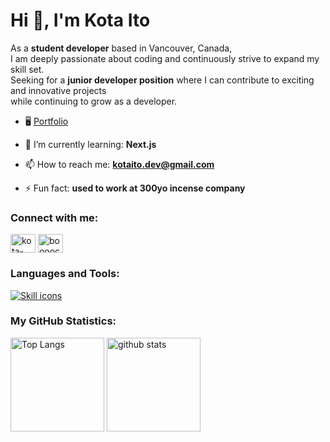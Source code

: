 <h1 align="left">Hi 👋, I'm Kota Ito</h1>
<p align="left">As a <b>student developer</b> based in Vancouver, Canada,<br/> I am deeply passionate about coding and continuously strive to expand my skill set. <br/>Seeking for a <strong>junior developer position</strong> where I can contribute to exciting and innovative projects<br/> while continuing to grow as a developer.</p>

- 🖥️ <a href="https://portfolio-v2-boooocchi.vercel.app/" target="blank">Portfolio</a>

- 🌱 I’m currently learning: **Next.js**

- 📫 How to reach me: **kotaito.dev@gmail.com**

- ⚡ Fun fact: **used to work at 300yo incense company**

<h3 align="left">Connect with me:</h3>
<p align="left" style="display: flex, align-items:center">
<a href="https://linkedin.com/in/kota-ito-＠041212" target="blank"><img align="center" src="https://raw.githubusercontent.com/rahuldkjain/github-profile-readme-generator/master/src/images/icons/Social/linked-in-alt.svg" alt="kota-ito-＠041212" height="30" width="40" /></a>
<a href="https://instagram.com/boooocchi" target="blank"><img align="center" src="https://raw.githubusercontent.com/rahuldkjain/github-profile-readme-generator/master/src/images/icons/Social/instagram.svg" alt="boooocchi" height="30" width="40" /></a>
</p>

<h3 align="left">Languages and Tools:</h3>
<a href="https://skillicons.dev">
  <img src="https://skillicons.dev/icons?i=html,css,js,ts,react,next,redux,nodejs,express,jest,postgres,sass,tailwind,sass,bootstrap,git,figma" alt="Skill icons" />
</a>

<h3>My GitHub Statistics:</h3>

<p align="left"> 
  <img alt="Top Langs" height="150px" src="https://github-readme-stats.vercel.app/api?username=boooocchi&show_icons=true&theme=radical" />
  <img alt="github stats" height="150px" src="https://github-readme-stats.vercel.app/api/top-langs/?username=boooocchi&layout=compact&theme=omni" />
</p>

